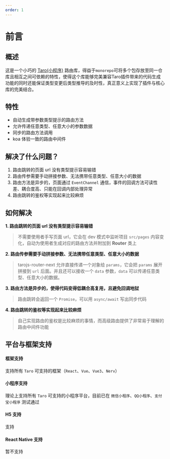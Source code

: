 ```yaml
---
order: 1
---
```


# 前言

## 概述

这是一个小巧的 [Taro(小程序)](https://taro-docs.jd.com/taro/docs/README/index.html) 路由库，得益于`monorepo`可将多个包存放至同一仓库且相互之间可依赖的特性，使得这个库能够完美兼容Taro插件带来的代码生成功能的同时还能保证类型变更后类型推导的及时性，真正意义上实现了插件与核心库的完美结合。

## 特性

- 自动生成带参数类型提示的路由方法
- 允许传递任意类型、任意大小的参数数据
- 同步的路由方法调用
- koa 体验一致的路由中间件

## 解决了什么问题？

1. 路由跳转的页面 url 没有类型提示容易输错
2. 路由传参需要手动拼接参数、无法携带任意类型、任意大小的数据
3. 路由方法是异步的，页面通过 `EventChannel` 通信，事件的回调方法可读性差、耦合度高、只能在回调内部处理异常
4. 路由跳转的鉴权等实现起来比较麻烦

## 如何解决

**1. 路由跳转的页面 url 没有类型提示容易输错**

> 不需要使用者手写页面 url，它会在 dev 模式中监听项目 `src/pages` 内容变化，自动为使用者生成对应的路由方法并附加到 **Router** 类上

**2. 路由传参需要手动拼接参数、无法携带任意类型、任意大小的数据**

> tarojs-router-next 允许直接传递一个对象给 `params`，它会把 `params` 展开拼接到 `url` 后面。并且还可以接收一个 `data` 参数，`data` 可以传递任意类型、任意大小的数据。

**3. 路由方法是异步的，使得代码变得低耦合高复用，且避免回调地狱**

> 路由跳转会返回一个 `Promise`，可以用 `async/await` 写出同步代码

**4. 路由跳转的鉴权等实现起来比较麻烦**

> 自己实现路由的鉴权是比较麻烦的事情，而高级路由提供了非常易于理解的路由中间件功能

## 平台与框架支持

#### 框架支持

支持所有 `Taro` 可支持的框架（`React`、`Vue`、`Vue3`、`Nerv`）

#### 小程序支持

理论上支持所有 `Taro` 可支持的小程序平台，目前已在 `微信小程序`、`QQ小程序`、`支付宝小程序` 测试通过

#### H5 支持

支持

#### React Native 支持

暂不支持

